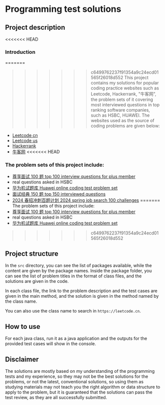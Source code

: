 # Programming test solutions

## Project description

<<<<<<< HEAD
### Introduction

=======
>>>>>>> c6499762237f91354a9c24ecd01565f26018d552
This project contains my solutions for popular coding practice websites such as Leetcode, Hackerrank, "牛客网", the problem sets of it covering most interviewed questions in top ranking software companies, such as HSBC, HUAWEI.
The websites used as the source of coding problems are given below:

- [Leetcode cn](https://leetcode.cn)
- [Leetcode us](https://leetcode.com)
- [Hackerrank](https://www.hackerrank.com)
- [牛客网](https://m.nowcoder.com)
<<<<<<< HEAD

### The problem sets of this project include:

- [尊享面试 100 题 top 100 interview questions for plus member](https://leetcode.cn/studyplan/premium-algo-100/)
- real questions asked in HSBC
- [华为机试题库 Huawei online coding test problem set](https://www.nowcoder.com/company/home?companyId=12598&order=1)
- [面试经典 150 题 top 150 interviewed questions](https://leetcode.cn/studyplan/top-interview-150/)
- [2024 春招冲刺百题计划 2024 spring job search 100 challenges](https://leetcode.cn/studyplan/2024-spring-sprint-100/)
=======
  The problem sets of this project include:
- [尊享面试 100 题 top 100 interview questions for plus member](https://leetcode.cn/studyplan/premium-algo-100/)
- real questions asked in HSBC
- [华为机试题库 Huawei online coding test problem set](https://www.nowcoder.com/company/home?companyId=12598&order=1)
>>>>>>> c6499762237f91354a9c24ecd01565f26018d552

## Project structure

In the `src` directory, you can see the list of packages available, while the content are given by the package names. Inside the package folder, you can see the list of problem titles in the format of class files, and the solutions are given in the code.

In each class file, the link to the problem description and the test cases are given in the main method, and the solution is given in the method named by the class name.

You can also use the class name to search in `https://leetcode.cn`.

## How to use

For each java class, run it as a java application and the outputs for the provided test cases will show in the console.

## Disclaimer

The solutions are mostly based on my understanding of the programming tests and my experience, so they may not be the best solutions for the problems, or not the latest, conventional solutions, so using them as studying materials may not teach you the right algorithm or data structure to apply to the problem, but it is guaranteed that the solutions can pass the test review, as they are all successfully submitted.
